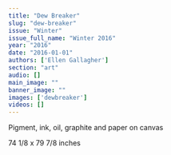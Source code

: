 ```yaml
---
title: "Dew Breaker"
slug: "dew-breaker"
issue: "Winter"
issue_full_name: "Winter 2016"
year: "2016"
date: "2016-01-01"
authors: ['Ellen Gallagher']
section: "art"
audio: []
main_image: ""
banner_image: ""
images: ['dewbreaker']
videos: []
---
```

Pigment, ink, oil, graphite and paper on canvas

 74 1/8 x 79 7/8 inches

